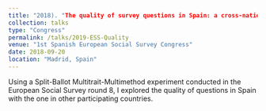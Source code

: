 ```yaml
---
title: "2018). "The quality of survey questions in Spain: a cross-national comparison"
collection: talks
type: "Congress"
permalink: /talks/2019-ESS-Quality
venue: "1st Spanish European Social Survey Congress"
date: 2018-09-20
location: "Madrid, Spain"
---
```


Using a Split-Ballot Multitrait-Multimethod experiment conducted in the European Social Survey round 8, I explored the quality of questions in Spain with the one in other participating countries. 
